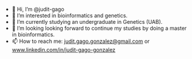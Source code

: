 - 👋 Hi, I’m @judit-gago
- 👀 I’m interested in bioinformatics and genetics.
- 🌱 I’m currently studying an undergraduate in Genetics (UAB).
- 💞️ I’m looking looking forward to continue my studies by doing a master in bioinformatics.
- 📫 How to reach me: judit.gago.gonzalez@gmail.com or www.linkedin.com/in/judit-gago-gonzalez
